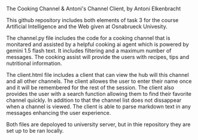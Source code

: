 The Cooking Channel & Antoni's Channel Client, by Antoni Elkenbracht

This github repository includes both elements of task 3 for the course Artificial Intelligence and the Web given at Osnabrueck Univesity.

The channel.py file includes the code for a cooking channel that is monitared and assisted by a helpful cooking ai agent which is powered by gemini 1.5 flash text. It includes filtering and a maximum number of messages. The cooking assist will provide the users with recipes, tips and nutritional information.

The client.html file includes a client that can view the hub will this channel and all other channels. The client allowes the user to enter their name once and it will be remembered for the rest of the session. The client also provides the user with a search function allowing them to find their favorite channel quickly. In addition to that the channel list does not dissappear when a channel is viewed. The client is able to parse markdown text in any messages enhancing the user experience. 

Both files are depoloyed to university server, but in thie repository they are set up to be ran locally.